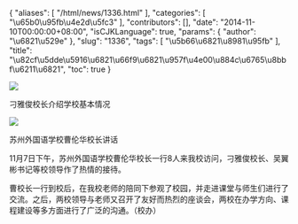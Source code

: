 {
    "aliases": [
        "/html/news/1336.html"
    ],
    "categories": [
        "\u65b0\u95fb\u4e2d\u5fc3"
    ],
    "contributors": [],
    "date": "2014-11-10T00:00:00+08:00",
    "isCJKLanguage": true,
    "params": {
        "author": "\u6821\u529e"
    },
    "slug": "1336",
    "tags": [
        "\u5b66\u6821\u8981\u95fb"
    ],
    "title": "\u82cf\u5dde\u5916\u6821\u66f9\u6821\u957f\u4e00\u884c\u6765\u8bbf\u6211\u6821",
    "toc": true
}

![](https://cdn.tfls.online/mirror/full/5ddab23870223696afa46ee1a084ab052fb70a29.jpg)




刁雅俊校长介绍学校基本情况




  





![](https://cdn.tfls.online/mirror/full/0f4f208de0ab95a4eeb2d1f8db6817aef5f7940b.jpg)




苏州外国语学校曹伦华校长讲话  






11月7日下午，苏州外国语学校曹伦华校长一行8人来我校访问，刁雅俊校长、吴翼彬书记等校领导作了热情的接待。




曹校长一行到校后，在我校老师的陪同下参观了校园，并走进课堂与师生们进行了交流。之后，两校领导与老师又召开了友好而热烈的座谈会，两校在办学方向、课程建设等多方面进行了广泛的沟通。（校办）




  





  




